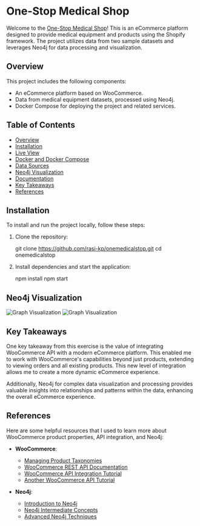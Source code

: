 # One-Stop Medical Shop

Welcome to the [One-Stop Medical Shop](https://onemedical.store/)! This is an eCommerce platform designed to provide medical equipment and products using the Shopify framework. The project utilizes data from two sample datasets and leverages Neo4j for data processing and visualization.

## Overview

This project includes the following components:

- An eCommerce platform based on WooCommerce.
- Data from medical equipment datasets, processed using Neo4j.
- Docker Compose for deploying the project and related services.

## Table of Contents

- [Overview](#overview)
- [Installation](#installation)
- [Live View](https://onemedical.store/)
- [Docker and Docker Compose](#docker-and-docker-compose)
- [Data Sources](#data-sources)
- [Neo4j Visualization](#neo4j-visualization)
- [Documentation](https://drive.google.com/file/d/1elz-1Cx0a3hrgSrojOjDDbJLsf1u9HHi/view?usp=sharing)
- [Key Takeaways](#key-takeaways)
- [References](#references)

## Installation

To install and run the project locally, follow these steps:

1. Clone the repository:

    git clone https://github.com/rasi-kp/onemedicalstop.git
    cd onemedicalstop

2. Install dependencies and start the application:

    npm install
    npm start

## Neo4j Visualization

![Graph Visualization](path/to/graph-image.png)
![Graph Visualization](path/to/another-graph-image.png)

## Key Takeaways

One key takeaway from this exercise is the value of integrating WooCommerce API with a modern eCommerce platform. This enabled me to work with WooCommerce's capabilities beyond just products, extending to viewing orders and all existing products. This new level of integration allows me to create a more dynamic eCommerce experience.

Additionally, Neo4j for complex data visualization and processing provides valuable insights into relationships and patterns within the data, enhancing the overall eCommerce experience.

## References

Here are some helpful resources that I used to learn more about WooCommerce product properties, API integration, and Neo4j:

- **WooCommerce**:
    - [Managing Product Taxonomies](https://woocommerce.com/document/managing-product-taxonomies/)
    - [WooCommerce REST API Documentation](https://woocommerce.github.io/woocommerce-rest-api-docs/?javascript=create-a-product)
    - [WooCommerce API Integration Tutorial](https://youtu.be/5qGz7EiAYXQ?si=EB2nScLmEreiXn0e)
    - [Another WooCommerce API Tutorial](https://youtu.be/hJCjYdxySIw?si=ZYq7OEs8GwAW3QDw)

- **Neo4j**:
    - [Introduction to Neo4j](https://youtu.be/pgqQ4ugjIIM?si=KZvQS5fRPY-JVq_F)
    - [Neo4j Intermediate Concepts](https://youtu.be/snjnJCZhXUM?si=9xozAc8DZCPC4IHa)
    - [Advanced Neo4j Techniques](https://youtu.be/xKVA2gL8WHs?si=1x-DKuVPkaW1jTij)
